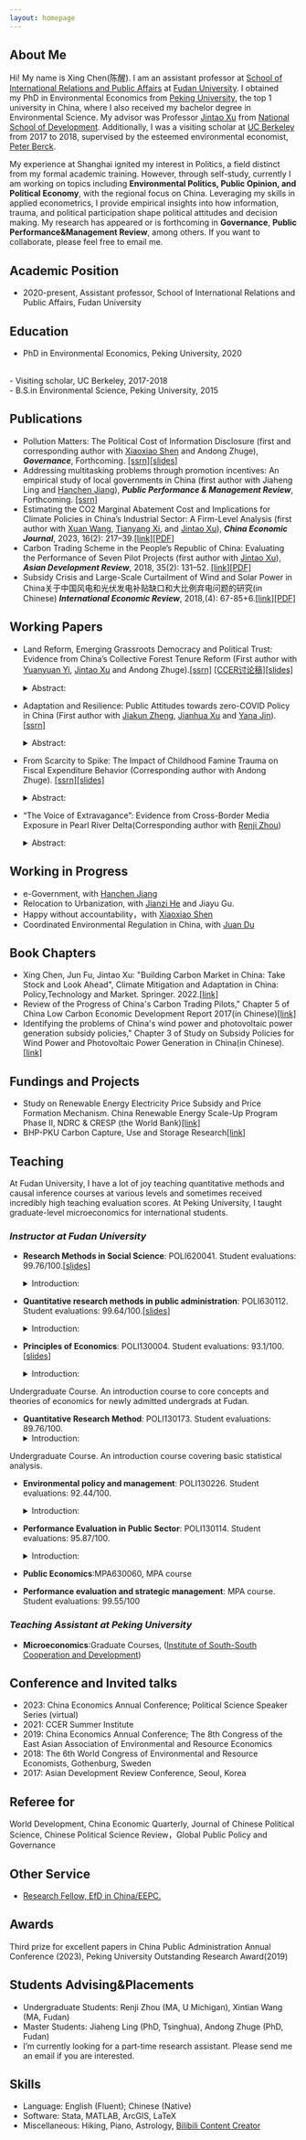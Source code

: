 ```yaml
---
layout: homepage
---
```


## About Me

Hi! My name is Xing Chen(陈醒). I am an assistant professor at [School of International Relations and Public Affairs](https://sirpa.fudan.edu.cn/) at [Fudan University](https://www.fudan.edu.cn/en/). I obtained my PhD in Environmental Economics from [Peking University](https://english.pku.edu.cn/), the top 1 university in China, where I also received my bachelor degree in Environmental Science. My advisor was Professor [Jintao Xu](https://en.nsd.pku.edu.cn/faculty/fulltime/x/239550.htm) from [National School of Development](https://en.nsd.pku.edu.cn/aboutus/about/index.htm). Additionally, I was a visiting scholar at [UC Berkeley](https://are.berkeley.edu/) from 2017 to 2018, supervised by the esteemed environmental economist, [Peter Berck](https://are.berkeley.edu/users/peter-berck).

My experience at Shanghai ignited my interest in Politics, a field distinct from my formal academic training. However, through self-study, currently I am working on topics including **Environmental Politics, Public Opinion, and Political Economy**, with the regional focus on China. Leveraging my skills in applied econometrics, I provide empirical insights into how information, trauma, and political participation shape political attitudes and decision making. My research has appeared or is forthcoming in **Governance**, **Public Performance&Management Review**, among others. If you want to collaborate, please feel free to email me.

## Academic Position
-  2020-present, Assistant professor, School of International Relations and Public Affairs, Fudan University
 
## Education
- PhD in Environmental Economics, Peking University, 2020
<br>
- Visiting scholar, UC Berkeley, 2017-2018
<br>
- B.S.in Environmental Science, Peking University, 2015



## Publications
- Pollution Matters: The Political Cost of Information Disclosure (first and corresponding author with [Xiaoxiao Shen](https://xiaoxiaoshen.co/) and Andong Zhuge),  ***Governance***, Forthcoming. [[ssrn]](https://papers.ssrn.com/sol3/papers.cfm?abstract_id=4486089)[[slides]](https://www.dropbox.com/scl/fi/vzt8thgaaq263f3ta75h5/Disclosure_Trust_xingchen.pdf?rlkey=j56g1b6pschyeu19hyk528hmk&dl=0)
- Addressing multitasking problems through promotion incentives: An empirical study of local governments in China (first author with Jiaheng Ling and [Hanchen Jiang](http://schpa.uibe.edu.cn/szdw/xxjs/dpa/409af343e573423d9fecc98e39474c7e.htm)),
***Public Performance & Management Review***, Forthcoming. [[ssrn]](https://papers.ssrn.com/sol3/papers.cfm?abstract_id=4449612)
- Estimating the CO2 Marginal Abatement Cost and Implications for Climate Policies in China’s Industrial Sector: A Firm-Level Analysis (first author with [Xuan Wang](https://sites.google.com/umich.edu/xuanwang/home), [Tianyang Xi](https://www.xitianyang.com/), and [Jintao Xu](https://en.nsd.pku.edu.cn/faculty/fulltime/x/239550.htm)),
***China Economic Journal***, 2023, 16(2): 217–39.[[link]](https://www.tandfonline.com/doi/abs/10.1080/17538963.2023.2244281)[[PDF]](https://www.dropbox.com/scl/fi/gr3vm1ktbbhjp03tt9elj/Estimating-the-CO2-marginal-abatement-cost-and-implications-for-climate-policies-in-China-s-industrial-sector-A-firm-level-analysis.pdf?rlkey=onayf0x48pwa3tymmfw2seom5&dl=0)
- Carbon Trading Scheme in the People’s Republic of China: Evaluating the Performance of Seven Pilot Projects (first author with [Jintao Xu](https://en.nsd.pku.edu.cn/faculty/fulltime/x/239550.htm)),
***Asian Development Review***, 2018, 35(2): 131–52. [[link]](https://direct.mit.edu/adev/article/35/2/131/9958/Carbon-Trading-Scheme-in-the-People-s-Republic-of)[[PDF]](https://www.dropbox.com/scl/fi/i9uh9jhm752v6jiooa93r/1.ADR.pdf?rlkey=zje9pc6y9tl5eqqq2pwmvwxe4&dl=0)
- Subsidy Crisis and Large-Scale Curtailment of Wind and Solar Power in China关于中国风电和光伏发电补贴缺口和大比例弃电问题的研究(in Chinese)
***International Economic Review***, 2018,(4): 67-85+6.[[link]](https://oversea.cnki.net/KCMS/detail/detail.aspx?dbcode=CJFD&dbname=CJFDLAST2018&filename=GJPP201804005&uniplatform=OVERSEA&v=MY23A1ckSLSZTyb5XPa4j7QkPXk3Y_fQJAJsdN2Jp5kwko9MWWXZVS7HRJIIzrBd)[[PDF]](https://www.dropbox.com/scl/fi/hrryf7cbds9y7ppkarfr2/2..pdf?rlkey=pl94l7x84ecwsjk6zj76z2clh&dl=0)


## Working Papers
- Land Reform, Emerging Grassroots Democracy and Political Trust: Evidence from China’s Collective Forest Tenure Reform (First author  with [Yuanyuan Yi](https://nsd.pku.edu.cn/szdw/yjyxl/y6/515466.htm#), [Jintao Xu](https://nsd.pku.edu.cn/szdw/qzjs/x/262188.htm) and Andong Zhuge).[[ssrn]](https://papers.ssrn.com/sol3/papers.cfm?abstract_id=4569967) [[CCER讨论稿]](https://nsd.pku.edu.cn/cbw/tlg1/tlg2023/532016.htm)[[slides]](https://www.dropbox.com/scl/fi/o7tx7fdd3x5c5ai8t8bb9/democracy.pdf?rlkey=qrj4w4arrqbkjodd9td8wq86d&dl=0)
  <details><summary>Abstract:</summary>
   This study explores how the application of democratic rule in land reform decision-making process determines villagers’ political trust towards different levels of the cadres in rural China. Based on analyses of a two-period household survey, we find that in China’s most recent Collective Forest Tenure Reform, the use of democratic rule improves villagers’ trust for town and county cadres, whereas the impact on trust towards village cadres is only significant for the highest democraticness that involves mass participation. This pattern of trust is partly explained by that the democratic process helped decrease the unresolved inter-village forestland disputes which usually requires town or county level cadres’ intervene, whilst there seems no such impact on the within-village land disputes. Heterogeneity analyses show that democratic decision-making has a more pronounced effect in improving trust for villagers with lower income, and those without affiliation with the Chinese Communist Party (CCP) or to the village committee. Our results provide the first evidence that Chinese people perceive democracy not only as a way to select their leaders, but also ways for ordinary people to participate in public affairs and present their opinions in decision-making process to influence local cadres’ accountability.
   </details>

- Adaptation and Resilience: Public Attitudes towards zero-COVID Policy in China
 (First author  with [Jiakun Zheng](https://scholar.google.com/citations?hl=zh-CN&user=c-6NWRcAAAAJ), [Jianhua Xu](https://www.ghd.pku.edu.cn/English/People/Faculty_fe5100f8d50a4875a92ad8991380a172/X_fe5100f8d50a4875a92ad8991380a172/XUjianhua/index.blk.htm) and [Yana Jin](http://scholar.pku.edu.cn/yjin/bio)). [[ssrn]](https://papers.ssrn.com/sol3/papers.cfm?abstract_id=4667162)
  <details><summary>Abstract:</summary>
   Understanding citizen compliance in rapidly evolving policy environment is crucial for assessing the effectiveness of public health strategies, especially in scenarios like the COVID-19 pandemic. This study investigates the dynamics of public opinion regarding the shift from zero-COVID policy to live-with-COVID policy, utilizing a two-wave panel survey conducted in August 2022 and January 2023 in China. We find substantial support for zero-COVID initially (79.42%), which persisted significantly (45.73%) after policy relaxation. Sociodemographic factors demonstrated limited impact on policy support, with the exception of iOS users. Moreover, individuals’ attitudes toward policies are associated with their perceived cost and benefit of COVID policies. This indicates that people are actively assessing the impact of each policy on their personal lives rather than passively accepting government directives, and this also nullifies the self-sensor hypothesis. Additionally, the correlation between the severity of COVID-19 symptoms and support for the zero-COVID policy highlights the impact of personal experience on public opinion. These results reveal the heterogeneous preferences towards zero-COVID policies in China.
  </details>

- From Scarcity to Spike: The Impact of Childhood Famine Trauma on Fiscal Expenditure Behavior (Corresponding author with Andong Zhuge). [[ssrn]](https://papers.ssrn.com/sol3/papers.cfm?abstract_id=4646240)[[slides]](https://www.dropbox.com/scl/fi/t819mhqoujxse6sr7pw0s/trauma.pdf?rlkey=a9t50sj9rtcagp90wfre37dfj&dl=0) 
  <details><summary>Abstract:</summary>
   This study delves into the understudied nexus between officials’ personal trauma experiences and their fiscal decision-making, with a particular emphasis on childhood famine experiences and the inclination toward fiscal conservatism. Using data from Chinese cities spanning 2008 to 2018, we find that officials imprinted with childhood famine trauma demonstrate a significant increase in Year-End Spending Spikes (YESS), a phenomenon characterized by a rush to exhaust surplus budgets at year end due to “use it or lose it” budget rule. This behavior correlates with a decrease in both GDP growth rate and fiscal efficiency. Furthermore, the imprint effect is pronounced among officials who endured famine between ages 3 to 8, suggesting a critical window of impressionable years. Moreover, working in cities less reliant on financial transfers, and extensive local networks accentuate this effect. We further explore the psychological mechanisms, highlighting a correlation between mild depression and fiscal behavior, thus providing new insights into the profound and enduring effects of early trauma on public financial management.
  </details>

- “The Voice of Extravagance”: Evidence from Cross-Border Media Exposure in Pearl River Delta(Corresponding author with [Renji Zhou](https://ii.umich.edu/ii/people/all/r/renjizh.html))
    <details><summary>Abstract:</summary>
   This study investigates the long-term impact of non-political media on political attitudes, utilizing the accidental introduction of cross-border television signals in early 1980s China as a natural experiment. Our findings reveal that rural residents in counties with stronger reception of Hong Kong’s free-to-air TV (HKTV), particularly TVB, exhibit lower political trust in local governments. This effect persists for two decades, and is predominantly observed among heavy TV viewers – cohorts who were exposed to HKTV during their adolescence. Regarding possible mechanisms, we find that individuals exposed to entertainment television in their formative years tend to be more civic-minded as adults. They demonstrate heightened awareness of social issues, yet their general cognitive sophistication does not correspondingly increase. This study contributes to understanding the subtle yet significant impact of entertainment media on political perceptions and civic engagement.
  </details>
  
## Working in Progress
- e-Government, with [Hanchen Jiang](http://schpa.uibe.edu.cn/szdw/xxjs/dpa/409af343e573423d9fecc98e39474c7e.htm)
- Relocation to Urbanization, with [Jianzi He](https://igpp.fudan.edu.cn/igppen/e6/02/c20933a386562/page.htm) and Jiayu Gu.
- Happy without accountability，with [Xiaoxiao Shen](https://xiaoxiaoshen.co/)
- Coordinated Environmental Regulation in China, with [Juan Du](https://faculty.ecnu.edu.cn/_s35/dj2_23449/main.psp)
  
## Book Chapters
- Xing Chen, Jun Fu, Jintao Xu: "Building Carbon Market in China: Take Stock and Look Ahead", Climate Mitigation and Adaptation in China: Policy,Technology and Market.  Springer. 2022.[[link]](https://link.springer.com/book/10.1007/978-981-16-4310-1)
- Review of the Progress of China's Carbon Trading Pilots," Chapter 5 of China Low Carbon Economic Development Report 2017(in Chinese)[[link]](https://www.pishu.com.cn/skwx_ps/bookdetail?SiteID=14&ID=9313611)
- Identifying the problems of China's wind power and photovoltaic power generation subsidy policies," Chapter 3 of Study on Subsidy Policies for Wind Power and Photovoltaic Power Generation in China(in Chinese).[[link]](http://www.csspw.com.cn/booksdetail_15923_2075299_0.jhtml)


## Fundings and Projects
- Study on Renewable Energy Electricity Price Subsidy and Price Formation Mechanism. China Renewable Energy Scale-Up Program Phase II, NDRC & CRESP (the World Bank)[[link]](https://projects.worldbank.org/en/projects-operations/project-detail/P127033?lang=en)
- BHP-PKU Carbon Capture, Use and Storage Research[[link]](https://www.nsd.pku.edu.cn/ccus/ccus/project/271707.htm)


## Teaching
At Fudan University, I have a lot of joy teaching quantitative methods and causal inference courses at various levels and sometimes received incredibly high teaching evaluation scores. At Peking University, I taught graduate-level microeconomics for international students. 
### *Instructor at Fudan University*
- **Research Methods in Social Science**: POLI620041. Student evaluations: 99.76/100.[[slides](https://www.dropbox.com/scl/fo/v3s13hmyw4n4zntshz8lj/h?rlkey=e3he03k7m7b3hhcpzev13dgop&dl=0)]
  <details><summary>Introduction:</summary>
  Graduate Course. This course will prepare newly admitted graduate students for other quantitative analysis courses offered in the Politics/Public Administration department and elsewhere. Students will learn basic probability and statistics, as well as programming using Stata. Course is equivalent to intermediate econometrics, covering cross-sectional data analysis.
  </details>
- **Quantitative research methods in public administration**: POLI630112. Student evaluations: 99.64/100.[[slides](https://www.dropbox.com/scl/fo/8zw2nzi5oc29eu37pu59i/h?rlkey=ygr5qgwlmpqlsj7a9kjy1c6a3&dl=0)]
  <details><summary>Introduction:</summary>
  Graduate Course. An advanced course covering panel data analysis, as well as techniques for causal inference and empirical strategy, including Difference-in-difference(DID), instrumental variable method (IV), regression discontinuity design(RDD), and synthetic control methond (SCM). Using data from published journal articles, students will learn how to clean data, create graphs and tables, and conduct basic statistical analysis.
   </details>

- **Principles of Economics**: POLI130004. Student evaluations: 93.1/100.[[slides](https://www.dropbox.com/scl/fo/4lr7infcxsp0vvcbgvrc3/h?rlkey=3qrszd8uhv2cd0j0guqcgwtt0&dl=0)]
  <details><summary>Introduction:</summary>
Undergraduate Course. An introduction course to core concepts and theories of economics for newly admitted undergrads at Fudan.
   </details>
  
- **Quantitative Research Method**: POLI130173. Student evaluations: 89.76/100.
    <details><summary>Introduction:</summary>
 Undergraduate Course. An introduction course covering basic statistical analysis. 
   </details>
   
- **Environmental policy and management**: POLI130226. Student evaluations: 92.44/100.
  <details><summary>Introduction:</summary>
  Undergraduate Course. This course provides an overview of China's environmental governance since 2000. By introducing the microeconomic foundations of environmental policies, analyzing China's pollution control efforts, and examining the impacts of environmental regulation, this course aims to equip students with the knowledge about the policy design and implementation in addressing future environmental challenges.
   </details>
  
- **Performance Evaluation in Public Sector**: POLI130114. Student evaluations: 95.87/100.
  <details><summary>Introduction:</summary>
  Undergraduate Course. An introductory course for causal inference and policy evaluation techniques in the context of China governance.
   </details>
- **Public Economics**:MPA630060, MPA course
- **Performance evaluation and strategic management**: MPA course. Student evaluations: 99.55/100

### *Teaching Assistant at Peking University*
-  **Microeconomics**:Graduate Courses, ([Institute of South-South Cooperation and Development](https://www.isscad.pku.edu.cn/))

## Conference and Invited talks
- 2023: China Economics Annual Conference; Political Science Speaker Series (virtual)
- 2021: CCER Summer Institute
- 2019: China Economics Annual Conference; The 8th Congress of the East Asian Association of Environmental and Resource Economics
- 2018: The 6th World Congress of Environmental and Resource Economists, Gothenburg, Sweden
- 2017: Asian Development Review Conference, Seoul, Korea

## Referee for
World Development, China Economic Quarterly, Journal of Chinese Political Science, Chinese Political Science Review，Global Public Policy and Governance

## Other Service
- [Research Fellow, EfD in China/EEPC.](https://www.efdinitiative.org/about-efd/people/chen-xing)
  
## Awards
Third prize for excellent papers in China Public Administration Annual Conference (2023), Peking University Outstanding Research Award(2019)


## Students Advising&Placements
- Undergraduate Students: Renji Zhou (MA, U Michigan), Xintian Wang (MA, Fudan) 
- Master Students: Jiaheng Ling (PhD, Tsinghua), Andong Zhuge (PhD, Fudan)
- I’m currently looking for a part-time research assistant. Please send me an email if you are interested.
  
## Skills
- Language: English (Fluent); Chinese (Native)
- Software: Stata, MATLAB, ArcGIS, LaTeX
- Miscellaneous: Hiking, Piano, Astrology, [Bilibili Content Creator](https://space.bilibili.com/5577989?spm_id_from=333.337.0.0)
